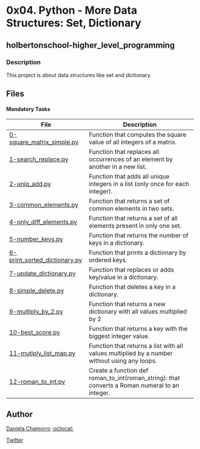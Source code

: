 # 0x04. Python - More Data Structures: Set, Dictionary
## holbertonschool-higher_level_programming

### Description
This project is about data structures like set and dictionary.

## Files
#### Mandatory Tasks

| File | Description |
| ------ | ------ |
| [0-square_matrix_simple.py](https://github.com/dalexach/holbertonschool-higher_level_programming/blob/master/0x04-python-more_data_structures/0-square_matrix_simple.py) | Function that computes the square value of all integers of a matrix. |
| [1-search_replace.py](https://github.com/dalexach/holbertonschool-higher_level_programming/blob/master/0x04-python-more_data_structures/1-search_replace.py) | Function that replaces all occurrences of an element by another in a new list. |
| [2-uniq_add.py](https://github.com/dalexach/holbertonschool-higher_level_programming/blob/master/0x04-python-more_data_structures/2-uniq_add.py) | Function that adds all unique integers in a list (only once for each integer). |
| [3-common_elements.py](https://github.com/dalexach/holbertonschool-higher_level_programming/blob/master/0x04-python-more_data_structures/3-common_elements.py) | Function that returns a set of common elements in two sets. |
| [4-only_diff_elements.py](https://github.com/dalexach/holbertonschool-higher_level_programming/blob/master/0x04-python-more_data_structures/4-only_diff_elements.py) | Function that returns a set of all elements present in only one set. |
| [5-number_keys.py](https://github.com/dalexach/holbertonschool-higher_level_programming/blob/master/0x04-python-more_data_structures/5-number_keys.py) | Function that returns the number of keys in a dictionary. |
| [6-print_sorted_dictionary.py](https://github.com/dalexach/holbertonschool-higher_level_programming/blob/master/0x04-python-more_data_structures/6-print_sorted_dictionary.py) | Function that prints a dictionary by ordered keys. |
| [7-update_dictionary.py](https://github.com/dalexach/holbertonschool-higher_level_programming/blob/master/0x04-python-more_data_structures/7-update_dictionary.py) | Function that replaces or adds key/value in a dictionary. |
| [8-simple_delete.py](https://github.com/dalexach/holbertonschool-higher_level_programming/blob/master/0x04-python-more_data_structures/8-simple_delete.py) | Function that deletes a key in a dictionary. |
| [9-multiply_by_2.py](https://github.com/dalexach/holbertonschool-higher_level_programming/blob/master/0x04-python-more_data_structures/9-multiply_by_2.py) | Function that returns a new dictionary with all values multiplied by 2 |
| [10-best_score.py](https://github.com/dalexach/holbertonschool-higher_level_programming/blob/master/0x04-python-more_data_structures/10-best_score.py) | Function that returns a key with the biggest integer value. |
| [11-mutiply_list_map.py](https://github.com/dalexach/holbertonschool-higher_level_programming/blob/master/0x04-python-more_data_structures/11-mutiply_list_map.py) | Function that returns a list with all values multiplied by a number without using any loops. |
| [12-roman_to_int.py](https://github.com/dalexach/holbertonschool-higher_level_programming/blob/master/0x04-python-more_data_structures/12-roman_to_int.py) | Create a function def roman_to_int(roman_string): that converts a Roman numeral to an integer. |


## Author

[Daniela Chamorro](https://www.linkedin.com/in/daniela-alexandra-chamorro-guerrero-666805a1/) [:octocat:](https://github.com/dalexach)

[Twitter](https://twitter.com/dalexach)